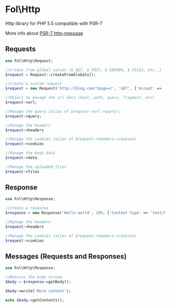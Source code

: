 Fol\Http
========

Http library for PHP 5.5 compatible with PSR-7

More info about [PSR-7 http-message](https://github.com/php-fig/http-message)

## Requests

```php
use Fol\Http\Request;

//Create from global values ($_GET, $_POST, $_SERVER, $_FILES, etc..)
$request = Request::createFromGlobals();

//Create a custom request
$request = new Request('http://blog.com/?page=2', 'GET', ['Accept' => 'text/html']);

//Object to manage the url data (host, path, query, fragment, etc)
$request->url;

//Manage the query (alias of $request->url->query):
$request->query;

//Manage the headers
$request->headers

//Manage the cookies (alias of $request->headers->cookies)
$request->cookies

//Manage the body data
$request->data

//Manage the uploaded files
$request->files
```

## Response

```php
use Fol\Http\Response;

//Create a response
$response = new Response('Hello world', 200, ['Content-Type' => 'text/html']);

//Manage the headers
$request->headers

//Manage the cookies (alias of $request->headers->cookies)
$request->cookies
```

## Messages (Requests and Responses)

```php
use Fol\Http\Response;

//Returns the body stream
$body = $response->getBody();

$body->write('More content');

echo $body->getContents();
```
